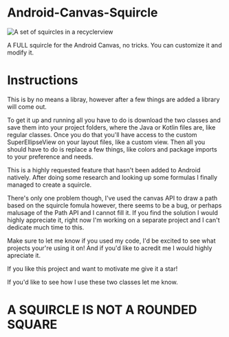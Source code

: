 # Android-Canvas-Squircle


![A set of squircles in a recyclerview](https://github.com/MicroRJ/Android-Canvas-Squircle/blob/master/squircle_sample.png)

A FULL squircle for the Android Canvas, no tricks. You can customize it and modify it. 

# Instructions

This is by no means a libray, however after a few things are added a library will come out.

To get it up and running all you have to do is download the two classes and save them into your project folders, where the Java or Kotlin files are, like regular classes. 
Once you do that you'll have access to the custom SuperEllipseView on your layout files, like a custom view. 
Then all you should have to do is replace a few things, like colors and package imports to your preference and needs. 

This is a highly requested feature that hasn't been added to Android natively. 
After doing some research and looking up some formulas I finally managed to create a squircle. 

There's only one problem though, I've used the canvas API to draw a path based on the squircle fomula however, 
there seems to be a bug, or perhaps malusage of the Path API and I cannot fill it. 
If you find the solution I would highly appreciate it, right now I'm working on a separate project and I can't dedicate much time to this. 

Make sure to let me know if you used my code, I'd be excited to see what projects your're using it on!
And if you'd like to acredit me I would highly apreciate it. 

If you like this project and want to motivate me give it a star!

If you'd like to see how I use these two classes let me know.

# A SQUIRCLE IS NOT A ROUNDED SQUARE
